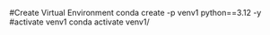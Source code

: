 #Create Virtual Environment
conda create -p venv1 python==3.12 -y
#activate venv1
conda activate venv1/ 